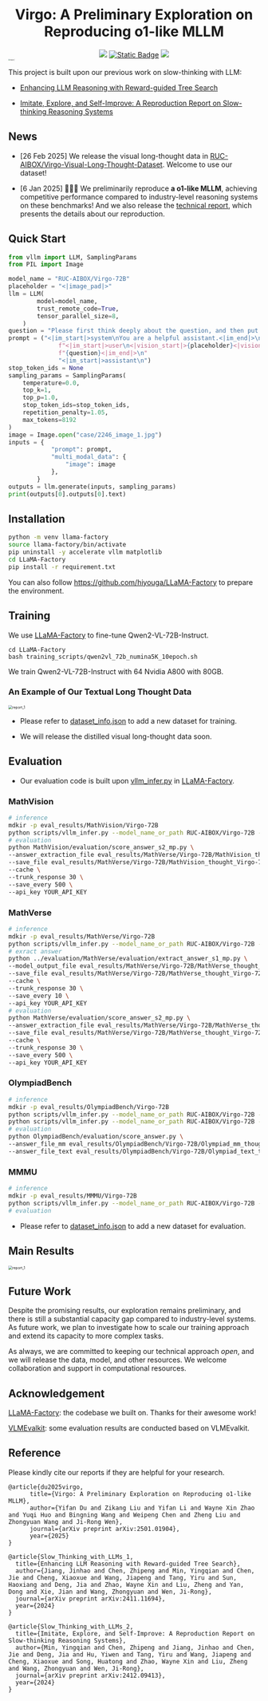 
<div align=center>
<h1>Virgo: A Preliminary Exploration on Reproducing o1-like MLLM</h1>
<a href="https://arxiv.org/abs/2501.01904" target="_blank"><img src=https://img.shields.io/badge/arXiv-b5212f.svg?logo=arxiv></a>
<a href="https://huggingface.co/RUC-AIBOX/Virgo-72B"><img alt="Static Badge" src="https://img.shields.io/badge/%F0%9F%A4%97%20Hugging%20Face-blue?color=8A2BE2"></a>
<a><img src="https://img.shields.io/github/stars/RUCAIBox/Virgo"></a>
</div>


<img src="figures/radar.jpg" alt="report_1" style="zoom:20%;" />


This project is built upon our previous work on slow-thinking with LLM:

- [Enhancing LLM Reasoning with Reward-guided Tree Search](https://arxiv.org/abs/2411.11694)

- [Imitate, Explore, and Self-Improve: A Reproduction Report on Slow-thinking Reasoning Systems](https://arxiv.org/abs/2412.09413)


## News
+ [26 Feb 2025] We release the visual long-thought data in [RUC-AIBOX/Virgo-Visual-Long-Thought-Dataset](https://huggingface.co/datasets/RUC-AIBOX/Virgo-Visual-Long-Thought-Dataset). Welcome to use our dataset!

+ [6 Jan 2025] 🎉🎉🎉 We preliminarily reproduce **a o1-like MLLM**, achieving competitive performance compared to industry-level reasoning systems on these benchmarks! And we also release the [technical report](https://arxiv.org/pdf/2501.01904), which presents the details about our reproduction.


## Quick Start

```python
from vllm import LLM, SamplingParams
from PIL import Image

model_name = "RUC-AIBOX/Virgo-72B"
placeholder = "<|image_pad|>"
llm = LLM(
        model=model_name,
        trust_remote_code=True,
        tensor_parallel_size=8,
    )
question = "Please first think deeply about the question, and then put the final answer in \\boxed{}.\nIn the diagram, $\\angle E A D=90^{\\circ}, \\angle A C D=90^{\\circ}$, and $\\angle A B C=90^{\\circ}$. Also, $E D=13, E A=12$, $D C=4$, and $C B=2$. Determine the length of $A B$."
prompt = ("<|im_start|>system\nYou are a helpful assistant.<|im_end|>\n"
              f"<|im_start|>user\n<|vision_start|>{placeholder}<|vision_end|>"
              f"{question}<|im_end|>\n"
              "<|im_start|>assistant\n")
stop_token_ids = None
sampling_params = SamplingParams(
    temperature=0.0,
    top_k=1,
    top_p=1.0,
    stop_token_ids=stop_token_ids,
    repetition_penalty=1.05,
    max_tokens=8192
)
image = Image.open("case/2246_image_1.jpg")
inputs = {
            "prompt": prompt,
            "multi_modal_data": {
                "image": image
            },
        }
outputs = llm.generate(inputs, sampling_params)
print(outputs[0].outputs[0].text)

```

## Installation
```bash
python -m venv llama-factory
source llama-factory/bin/activate
pip uninstall -y accelerate vllm matplotlib
cd LLaMA-Factory
pip install -r requirement.txt
```
You can also follow https://github.com/hiyouga/LLaMA-Factory to prepare the environment.

## Training
We use [LLaMA-Factory](https://github.com/hiyouga/LLaMA-Factory) to fine-tune Qwen2-VL-72B-Instruct.

```
cd LLaMA-Factory
bash training_scripts/qwen2vl_72b_numina5K_10epoch.sh
```

We train Qwen2-VL-72B-Instruct with 64 Nvidia A800 with 80GB.

### An Example of Our Textual Long Thought Data
<img src="figures/long_term_thought_example.png" alt="report_1" style="zoom:50%;" />

- Please refer to [dataset_info.json](https://github.com/hiyouga/LLaMA-Factory/blob/main/data/dataset_info.json) to add a new dataset for training.

- We will release the distilled visual long-thought data soon.

## Evaluation
- Our evaluation code is built upon [vllm_infer.py](https://github.com/hiyouga/LLaMA-Factory/blob/main/scripts/vllm_infer.py) in [LLaMA-Factory](https://github.com/hiyouga/LLaMA-Factory).

### MathVision
```bash
# inference
mdkir -p eval_results/MathVision/Virgo-72B
python scripts/vllm_infer.py --model_name_or_path RUC-AIBOX/Virgo-72B --template qwen2_vl --cutoff_len 32768 --save_name eval_results/MathVision/Virgo-72B/MathVision_thought_Virgo-72B.jsonl --temperature 0 --max_new_tokens 8192 --dataset MathVision_thought --repetition_penalty 1.05
# evaluation
python MathVision/evaluation/score_answer_s2_mp.py \
--answer_extraction_file eval_results/MathVerse/Virgo-72B/MathVision_thought_Virgo-72B_extraction.jsonl \
--save_file eval_results/MathVerse/Virgo-72B/MathVision_thought_Virgo-72B_extraction_processed.jsonl \
--cache \
--trunk_response 30 \
--save_every 500 \
--api_key YOUR_API_KEY

```

### MathVerse
```bash
# inference
mdkir -p eval_results/MathVerse/Virgo-72B
python scripts/vllm_infer.py --model_name_or_path RUC-AIBOX/Virgo-72B --template qwen2_vl --cutoff_len 32768 --save_name eval_results/MathVerse/Virgo-72B/MathVerse_thought_Virgo-72B.jsonl --temperature 0 --max_new_tokens 8192 --dataset MathVerse_thought --repetition_penalty 1.05
# exract answer
python ../evaluation/MathVerse/evaluation/extract_answer_s1_mp.py \
--model_output_file eval_results/MathVerse/Virgo-72B/MathVerse_thought_Virgo-72B.jsonl \
--save_file eval_results/MathVerse/Virgo-72B/MathVerse_thought_Virgo-72B_extraction.jsonl \
--cache \
--trunk_response 30 \
--save_every 10 \
--api_key YOUR_API_KEY
# evaluation
python MathVerse/evaluation/score_answer_s2_mp.py \
--answer_extraction_file eval_results/MathVerse/Virgo-72B/MathVerse_thought_Virgo-72B_extraction.jsonl \
--save_file eval_results/MathVerse/Virgo-72B/MathVerse_thought_Virgo-72B_extraction_processed.jsonl \
--cache \
--trunk_response 30 \
--save_every 500 \
--api_key YOUR_API_KEY
```

### OlympiadBench
```bash
# inference
mdkir -p eval_results/OlympiadBench/Virgo-72B
python scripts/vllm_infer.py --model_name_or_path RUC-AIBOX/Virgo-72B --template qwen2_vl --cutoff_len 32768 --save_name eval_results/OlympiadBench/Virgo-72B/Olympiad_mm_thought_Virgo-72B.jsonl --temperature 0 --max_new_tokens 8192 --dataset olympiadbench_thought_mm --repetition_penalty 1.05
python scripts/vllm_infer.py --model_name_or_path RUC-AIBOX/Virgo-72B --template qwen2_vl --cutoff_len 32768 --save_name eval_results/OlympiadBench/Virgo-72B/Olympiad_text_thought_Virgo-72B.jsonl --temperature 0 --max_new_tokens 8192 --dataset olympiadbench_thought_text --repetition_penalty 1.05
# evaluation
python OlympiadBench/evaluation/score_answer.py \
--answer_file_mm eval_results/OlympiadBench/Virgo-72B/Olympiad_mm_thought_Virgo-72B.jsonl \
--answer_file_text eval_results/OlympiadBench/Virgo-72B/Olympiad_text_thought_Virgo-72B.jsonl
```

### MMMU
```bash
# inference
mdkir -p eval_results/MMMU/Virgo-72B
python scripts/vllm_infer.py --model_name_or_path RUC-AIBOX/Virgo-72B --template qwen2_vl --cutoff_len 32768 --save_name eval_results/MMMU/Virgo-72B/MMMU_thought_Virgo-72B.jsonl --temperature 0 --max_new_tokens 8192 --dataset MMMU_thought --repetition_penalty 1.05
# evaluation
```

- Please refer to [dataset_info.json](https://github.com/hiyouga/LLaMA-Factory/blob/main/data/dataset_info.json) to add a new dataset for evaluation.
## Main Results

  <img src="figures/results.png" alt="report_1" style="zoom:50%;" />


## Future Work

Despite the promising results, our exploration remains preliminary, and there is still a substantial capacity gap compared to industry-level systems. As future work, we plan to investigate how to scale our training approach and extend its capacity to more complex tasks. 

As always, we are committed to keeping our technical approach *open*, and we will release the data, model, and other resources. We welcome collaboration and support in computational resources.

## Acknowledgement
[LLaMA-Factory](https://github.com/hiyouga/LLaMA-Factory): the codebase we built on. Thanks for their awesome work!

[VLMEvalkit](https://github.com/open-compass/VLMEvalKit): some evaluation results are conducted based on VLMEvalkit.

## Reference

Please kindly cite our reports if they are helpful for your research.

```
@article{du2025virgo,
      title={Virgo: A Preliminary Exploration on Reproducing o1-like MLLM}, 
      author={Yifan Du and Zikang Liu and Yifan Li and Wayne Xin Zhao and Yuqi Huo and Bingning Wang and Weipeng Chen and Zheng Liu and Zhongyuan Wang and Ji-Rong Wen},
      journal={arXiv preprint arXiv:2501.01904},
      year={2025}
}
```

```
@article{Slow_Thinking_with_LLMs_1,
  title={Enhancing LLM Reasoning with Reward-guided Tree Search},
  author={Jiang, Jinhao and Chen, Zhipeng and Min, Yingqian and Chen, Jie and Cheng, Xiaoxue and Wang, Jiapeng and Tang, Yiru and Sun, Haoxiang and Deng, Jia and Zhao, Wayne Xin and Liu, Zheng and Yan, Dong and Xie, Jian and Wang, Zhongyuan and Wen, Ji-Rong},
  journal={arXiv preprint arXiv:2411.11694},
  year={2024}
}
```

```
@article{Slow_Thinking_with_LLMs_2,
  title={Imitate, Explore, and Self-Improve: A Reproduction Report on Slow-thinking Reasoning Systems},
  author={Min, Yingqian and Chen, Zhipeng and Jiang, Jinhao and Chen, Jie and Deng, Jia and Hu, Yiwen and Tang, Yiru and Wang, Jiapeng and Cheng, Xiaoxue and Song, Huatong and Zhao, Wayne Xin and Liu, Zheng and Wang, Zhongyuan and Wen, Ji-Rong},
  journal={arXiv preprint arXiv:2412.09413},
  year={2024}
}
```

